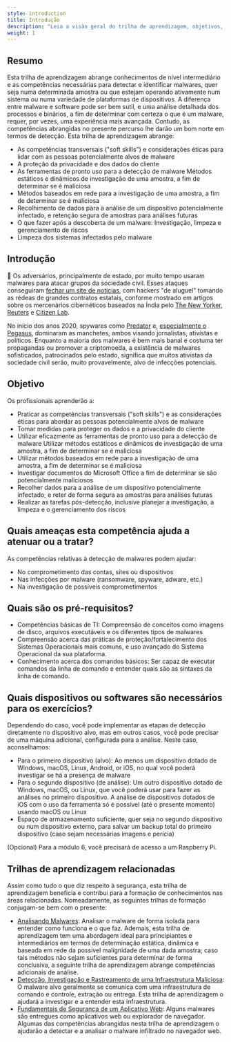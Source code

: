 ```yaml
---
style: introduction
title: Introdução
description: "Leia a visão geral do trilha de aprendizagem, objetivos, ameaças associadas e pré-requisitos"
weight: 1
---
```


## Resumo

Esta trilha de aprendizagem abrange conhecimentos de nível intermediário e as competências necessárias para detectar e identificar malwares, quer seja numa determinada amostra ou que estejam operando ativamente num sistema ou numa variedade de plataformas de dispositivos. A diferença entre malware e software pode ser bem sutil, e uma análise detalhada dos processos e binários, a fim de determinar com certeza o que é um malware, requer, por vezes, uma experiência mais avançada. Contudo, as competências abrangidas no presente percurso lhe darão um bom norte em termos de detecção. Esta trilha de aprendizagem abrange:

- As competências transversais ("soft skills") e considerações éticas para lidar com as pessoas potencialmente alvos de malware
- A proteção da privacidade e dos dados do cliente
- As ferramentas de pronto uso para a detecção de malware Métodos estáticos e dinâmicos de investigação de uma amostra, a fim de determinar se é maliciosa
- Métodos baseados em rede para a investigação de uma amostra, a fim de determinar se é maliciosa
- Recolhimento de dados para a análise de um dispositivo potencialmente infectado, e retenção segura de amostras para análises futuras
- O que fazer após a descoberta de um malware: Investigação, limpeza e gerenciamento de riscos
- Limpeza dos sistemas infectados pelo malware

## Introdução
 
📕 Os adversários, principalmente de estado, por muito tempo usaram malwares para atacar grupos da sociedade civil. Esses ataques conseguiram [fechar um site de notícias](https://www.amnesty.org/en/latest/research/2016/12/how-a-hacking-campaign-helped-shut-down-an-award-winning-news-site/), com hackers "de aluguel" tomando as rédeas de grandes contratos estatais, conforme mostrado em artigos sobre os mercenários cibernéticos baseados na Índia pelo [The New Yorker](https://www.newyorker.com/news/annals-of-crime/a-confession-exposes-indias-secret-hacking-industry), [Reuters](https://www.reuters.com/investigates/special-report/usa-hackers-litigation/) e [Citizen Lab](https://citizenlab.ca/2020/06/dark-basin-uncovering-a-massive-hack-for-hire-operation/).
 
No início dos anos 2020, spywares como [Predator](https://eic.network/projects/predator-files.html)  e, [especialmente o Pegasus](https://www.amnesty.org/en/latest/news/2022/03/the-pegasus-project-how-amnesty-tech-uncovered-the-spyware-scandal-new-video/), dominaram as manchetes, ambos visando jornalistas, ativistas e políticos. Enquanto a maioria dos malwares é bem mais banal e costuma ter propagandas ou promover a criptomoeda, a existência de malwares sofisticados, patrocinados pelo estado, significa que muitos ativistas da sociedade civil serão, muito provavelmente, alvo de infecções potenciais.

## Objetivo

Os profissionais aprenderão a:

- Praticar as competências transversais ("soft skills") e as considerações éticas para abordar as pessoas potencialmente alvos de malware
- Tomar medidas para proteger os dados e a privacidade do cliente
- Utilizar eficazmente as ferramentas de pronto uso para a detecção de malware Utilizar métodos estáticos e dinâmicos de investigação de uma amostra, a fim de determinar se é maliciosa
- Utilizar métodos baseados em rede para a investigação de uma amostra, a fim de determinar se é maliciosa
- Investigar documentos do Microsoft Office a fim de determinar se são potencialmente maliciosos
- Recolher dados para a análise de um dispositivo potencialmente infectado, e reter de forma segura as amostras para análises futuras
- Realizar as tarefas pós-detecção, inclusive planejar a investigação, a limpeza e o gerenciamento dos riscos

## Quais ameaças esta competência ajuda a atenuar ou a tratar?

As competências relativas à detecção de malwares podem ajudar:

- No comprometimento das contas, sites ou dispositivos
- Nas infecções por malware (ransomware, spyware, adware, etc.)
- Na investigação de possíveis comprometimentos 

## Quais são os pré-requisitos?

- Competências básicas de TI: Compreensão de conceitos como imagens de disco, arquivos executáveis e os diferentes tipos de malwares
- Compreensão acerca das práticas de proteção/fortalecimento dos Sistemas Operacionais mais comuns, e uso avançado do Sistema Operacional da sua plataforma.
- Conhecimento acerca dos comandos básicos: Ser capaz de executar comandos da linha de comando e entender quais são as sintaxes da linha de comando.

## Quais dispositivos ou softwares são necessários para os exercícios?

Dependendo do caso, você pode implementar as etapas de detecção diretamente no dispositivo alvo, mas em outros casos, você pode precisar de uma máquina adicional, configurada para a análise. Neste caso, aconselhamos:

- Para o primeiro dispositivo (alvo): Ao menos um dispositivo dotado de Windows, macOS, Linux, Android, or iOS, no qual você poderá investigar se há a presença de malware
- Para o segundo dispositivo (de análise): Um outro dispositivo dotado de Windows, macOS, ou Linux, que você poderá usar para fazer as análises no primeiro dispositivo. A análise de dispositivos dotados de iOS com o uso da ferramenta só é possível (até o presente momento) usando macOS ou Linux
- Espaço de armazenamento suficiente, quer seja no segundo dispositivo ou num dispositivo externo, para salvar um backup total do primeiro dispositivo (caso sejam necessárias imagens e perícia)

(Opcional) Para a módulo 6, você precisará de acesso a um Raspberry Pi.


## Trilhas de aprendizagem relacionadas

Assim como tudo o que diz respeito à segurança, esta trilha de aprendizagem beneficia e contribui para a formação de conhecimentos nas áreas relacionadas. Nomeadamente, as seguintes trilhas de formação conjugam-se bem com o presente:

 - [Analisando Malwares](/en/learning-path/3/): Analisar o malware de forma isolada para entender como funciona e o que faz. Ademais, esta trilha de aprendizagem tem uma abordagem ideal para principiantes e intermediários em termos de determinação estática, dinâmica e baseada em rede da possível malignidade de uma dada amostra; caso tais métodos não sejam suficientes para determinar de forma conclusiva, a seguinte trilha de aprendizagem abrange competências adicionais de análise.
 - [Detecção, Investigação e Rastreamento de uma Infraestrutura Maliciosa](/pt-br/learning-path/1/): O malware alvo geralmente se comunica com uma infraestrutura de comando e controle, extração ou entrega. Esta trilha de aprendizagem o ajudará a investigar e a entender esta infraestrutura.
 - [Fundamentais de Segurança de um Aplicativo Web](/pt-br/learning-path/4): Alguns malwares são entregues como aplicativos web ou explorador de navegador. Algumas das competências abrangidas nesta trilha de aprendizagem o ajudarão a detectar e a analisar o malware infiltrado no navegador web.
